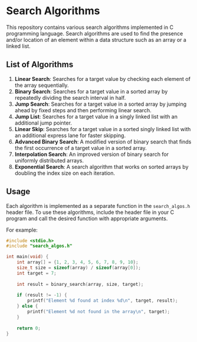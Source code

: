 # Search Algorithms

This repository contains various search algorithms implemented in C programming language. Search algorithms are used to find the presence and/or location of an element within a data structure such as an array or a linked list.

## List of Algorithms

1. **Linear Search**: Searches for a target value by checking each element of the array sequentially.
2. **Binary Search**: Searches for a target value in a sorted array by repeatedly dividing the search interval in half.
3. **Jump Search**: Searches for a target value in a sorted array by jumping ahead by fixed steps and then performing linear search.
4. **Jump List**: Searches for a target value in a singly linked list with an additional jump pointer.
5. **Linear Skip**: Searches for a target value in a sorted singly linked list with an additional express lane for faster skipping.
6. **Advanced Binary Search**: A modified version of binary search that finds the first occurrence of a target value in a sorted array.
7. **Interpolation Search**: An improved version of binary search for uniformly distributed arrays.
8. **Exponential Search**: A search algorithm that works on sorted arrays by doubling the index size on each iteration.

## Usage

Each algorithm is implemented as a separate function in the `search_algos.h` header file. To use these algorithms, include the header file in your C program and call the desired function with appropriate arguments.

For example:

```c
#include <stdio.h>
#include "search_algos.h"

int main(void) {
    int array[] = {1, 2, 3, 4, 5, 6, 7, 8, 9, 10};
    size_t size = sizeof(array) / sizeof(array[0]);
    int target = 7;
    
    int result = binary_search(array, size, target);
    
    if (result != -1) {
        printf("Element %d found at index %d\n", target, result);
    } else {
        printf("Element %d not found in the array\n", target);
    }
    
    return 0;
}

